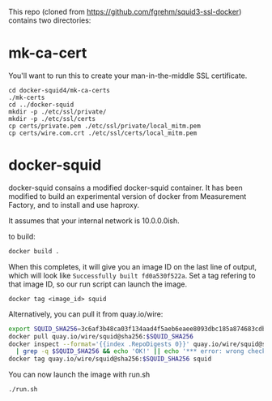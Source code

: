 This repo (cloned from https://github.com/fgrehm/squid3-ssl-docker) contains two directories:

# mk-ca-cert

You'll want to run this to create your man-in-the-middle SSL certificate.
```
cd docker-squid4/mk-ca-certs
./mk-certs
cd ../docker-squid
mkdir -p ./etc/ssl/private/
mkdir -p ./etc/ssl/certs
cp certs/private.pem ./etc/ssl/private/local_mitm.pem
cp certs/wire.com.crt ./etc/ssl/certs/local_mitm.pem
```

# docker-squid
docker-squid consains a modified docker-squid container. It has been modified to build an experimental version of docker from Measurement Factory, and to install and use haproxy.

It assumes that your internal network is 10.0.0.0ish.

to build:

```sh
docker build .
```

When this completes, it will give you an image ID on the last line of output, which will look like ```Successfully built fd0a530f522a```. Set a tag refering to that image ID, so our run script can launch the image.
```
docker tag <image_id> squid
```

Alternatively, you can pull it from quay.io/wire:

```sh
export SQUID_SHA256=3c6af3b48ca03f134aad4f5aeb6eaee8093dbc185a874683cdb6f67a252124b8
docker pull quay.io/wire/squid@sha256:$SQUID_SHA256
docker inspect --format='{{index .RepoDigests 0}}' quay.io/wire/squid@sha256:$SQUID_SHA256 \
  | grep -q $SQUID_SHA256 && echo 'OK!' || echo '*** error: wrong checksum!'
docker tag quay.io/wire/squid@sha256:$SQUID_SHA256 squid
```

You can now launch the image with run.sh

```
./run.sh
```
